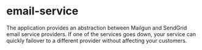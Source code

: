 # email-service
The application provides an abstraction between Mailgun and SendGrid email service providers. If one of the services goes down, your service can quickly failover to a different provider without affecting your customers.
